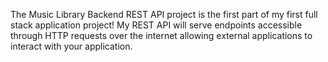 The Music Library Backend REST API project is the first part of my first full stack application project! My REST API will serve endpoints accessible through HTTP requests over the internet allowing external applications to interact with your application. 
